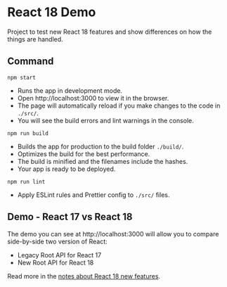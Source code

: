 # React 18 Demo

Project to test new React 18 features and show differences on how the things are handled.

## Command

`npm start`

-   Runs the app in development mode.
-   Open http://localhost:3000 to view it in the browser.
-   The page will automatically reload if you make changes to the code in `./src/`.
-   You will see the build errors and lint warnings in the console.

`npm run build`

-   Builds the app for production to the build folder `./build/`.
-   Optimizes the build for the best performance.
-   The build is minified and the filenames include the hashes.
-   Your app is ready to be deployed.

`npm run lint`

-   Apply ESLint rules and Prettier config to `./src/` files.

## Demo - React 17 vs React 18

The demo you can see at http://localhost:3000 will allow you to compare side-by-side two version of React:

-   Legacy Root API for React 17
-   New Root API for React 18


Read more in the [notes about React 18 new features](./UPGRADE.md).
